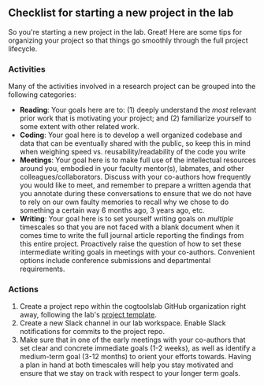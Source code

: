 ## Checklist for starting a new project in the lab

So you're starting a new project in the lab. Great! Here are some tips for organizing 
your project so that things go smoothly through the full project lifecycle.

### Activities 

Many of the activities involved in a research project can be grouped into the following categories:

* **Reading**: Your goals here are to: (1) deeply understand the _most_ relevant prior work that is motivating your project; and
(2) familiarize yourself to some extent with other related work.
* **Coding**: Your goal here is to develop a well organized codebase and data that can be eventually shared with the public, so keep this in mind when 
weighing speed vs. reusability/readability of the code you write
* **Meetings**: Your goal here is to make full use of the intellectual resources around you, embodied in your faculty mentor(s), labmates, and other
colleagues/collaborators. Discuss with your co-authors how frequently you would like to meet, and remember to prepare a written agenda that
you annotate during these conversations to ensure that we do not have to rely on our own faulty memories to recall why we chose to do something
a certain way 6 months ago, 3 years ago, etc.
* **Writing**: Your goal here is to set yourself writing goals on _multiple_ timescales so that you are not faced with a blank document when it comes
time to write the full journal article reporting the findings from this entire project. Proactively raise the question of how to set these
intermediate writing goals in meetings with your co-authors. Convenient options include conference submissions and departmental requirements.

### Actions

1. Create a project repo within the cogtoolslab GitHub organization right away, 
following the lab's [project template](https://github.com/cogtoolslab/project_template).
2. Create a new Slack channel in our lab workspace. Enable Slack notifications for commits to the project repo.
3. Make sure that in one of the early meetings with your co-authors that set clear and concrete immediate goals (1-2 weeks), 
as well as identify a medium-term goal (3-12 months) to orient your efforts towards. Having a plan in hand at both timescales will 
help you stay motivated and ensure that we stay on track with respect to your longer term goals.
